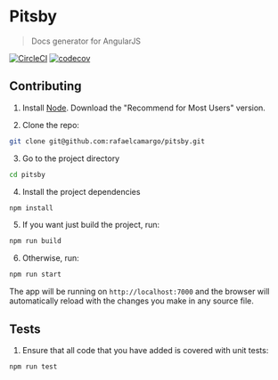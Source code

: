 # Pitsby
> Docs generator for AngularJS

[![CircleCI](https://circleci.com/gh/glorious-codes/pitsby/tree/master.svg?style=svg)](https://circleci.com/gh/glorious-codes/pitsby/tree/master)
[![codecov](https://codecov.io/gh/glorious-codes/pitsby/branch/master/graph/badge.svg)](https://codecov.io/gh/glorious-codes/pitsby)

## Contributing

1. Install [Node](https://nodejs.org/en/). Download the "Recommend for Most Users" version.

2. Clone the repo:
``` bash
git clone git@github.com:rafaelcamargo/pitsby.git
```

3. Go to the project directory
``` bash
cd pitsby
```

4. Install the project dependencies
``` bash
npm install
```

5. If you want just build the project, run:
``` bash
npm run build
```

6. Otherwise, run:
``` bash
npm run start
```

The app will be running on `http://localhost:7000` and the browser will automatically reload with the changes you make in any source file.

## Tests

1. Ensure that all code that you have added is covered with unit tests:
``` bash
npm run test
```
